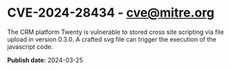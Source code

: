 # CVE-2024-28434 - cve@mitre.org

The CRM platform Twenty is vulnerable to stored cross site scripting via file upload in version 0.3.0. A crafted svg file can trigger the execution of the javascript code.

**Publish date:** 2024-03-25
